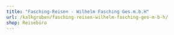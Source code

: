 ```yaml
---
title: "Fasching-Reisen - Wilhelm Fasching Ges.m.b.H"
url: /kalkgruben/fasching-reisen-wilhelm-fasching-ges-m-b-h/
shop: Reisebüro
---
```

